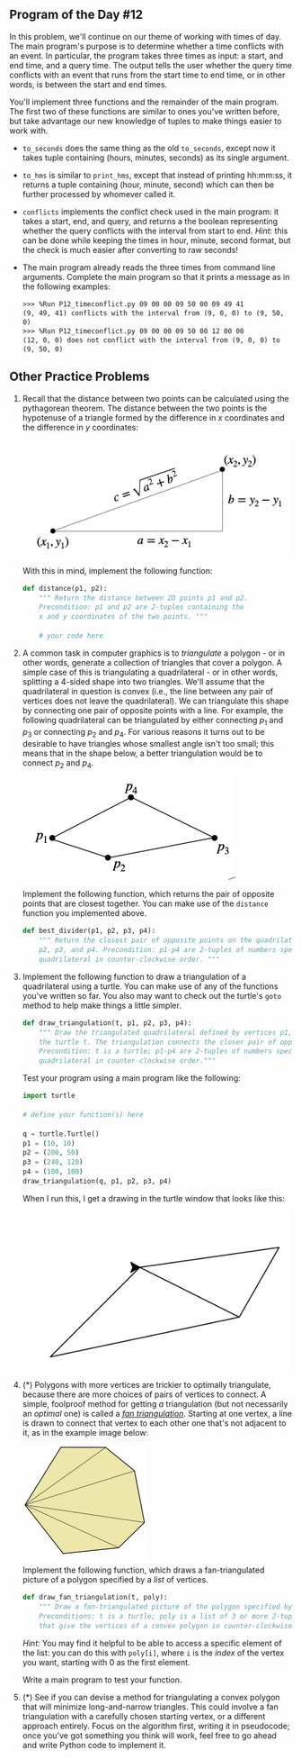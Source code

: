 

## Program of the Day #12

In this problem, we'll continue on our theme of working with times of day. The main program's purpose is to determine whether a time conflicts with an event. In particular, the program takes three times as input: a start, and end time, and a query time. The output tells the user whether the query time conflicts with an event that runs from the start time to end time, or in other words, is between the start and end times.

You'll implement three functions and the remainder of the main program. The first two of these functions are similar to ones you've written before, but take advantage our new knowledge of tuples to make things easier to work with.

* `to_seconds` does the same thing as the old `to_seconds`, except now it takes tuple containing (hours, minutes, seconds) as its single argument.

* `to_hms` is similar to `print_hms`, except that instead of printing hh:mm:ss, it returns a tuple containing (hour, minute, second) which can then be further processed by whomever called it.

* `conflicts` implements the conflict check used in the main program: it takes a start, end, and query, and returns a the boolean representing whether the query conflicts with the interval from start to end. *Hint*: this can be done while keeping the times in hour, minute, second format, but the check is much easier after converting to raw seconds!

* The main program already reads the three times from command line arguments. Complete the main program so that it prints a message as in the following examples:

  ```
  >>> %Run P12_timeconflict.py 09 00 00 09 50 00 09 49 41
  (9, 49, 41) conflicts with the interval from (9, 0, 0) to (9, 50, 0)
  >>> %Run P12_timeconflict.py 09 00 00 09 50 00 12 00 00
  (12, 0, 0) does not conflict with the interval from (9, 0, 0) to (9, 50, 0)
  ```

## Other Practice Problems

1. Recall that the distance between two points can be calculated using the pythagorean theorem. The distance between the two points is the hypotenuse of a triangle formed by the difference in $x$ coordinates and the difference in $y$ coordinates:

   ![](P12_dist.png)

   With this in mind, implement the following function:
   
   ```python
   def distance(p1, p2):
       """ Return the distance between 2D points p1 and p2. 
       Precondition: p1 and p2 are 2-tuples containing the
       x and y coordinates of the two points. """
   
       # your code here
   ```
   
2. A common task in computer graphics is to *triangulate* a polygon - or in other words, generate a collection of triangles that cover a polygon. A simple case of this is triangulating a quadrilateral - or in other words, splitting a 4-sided shape into two triangles. We'll assume that the quadrilateral in question is convex (i.e., the line between any pair of vertices does not leave the quadrilateral). We can triangulate this shape by connecting one pair of opposite points with a line. For example, the following quadrilateral can be triangulated by either connecting $p_1$ and $p_3$ or connecting $p_2$ and $p_4$. For various reasons it turns out to be desirable to have triangles whose smallest angle isn't too small; this means that in the shape below, a better triangulation would be to connect $p_2$ and $p_4$.

   ![](P12_quad.png)

   Implement the following function, which returns the pair of opposite points that are closest together. You can make use of the `distance` function you implemented above.

   ```python
   def best_divider(p1, p2, p3, p4):
       """ Return the closest pair of opposite points on the quadrilateral formed by p1,
       p2, p3, and p4. Precondition: p1-p4 are 2-tuples of numbers specifying a
       quadrilateral in counter-clockwise order. """
   ```

3. Implement the following function to draw a triangulation of a quadrilateral using a turtle. You can make use of any of the functions you've written so far. You also may want to check out the turtle's `goto` method to help make things a little simpler.

   ```python
   def draw_triangulation(t, p1, p2, p3, p4):
       """ Draw the triangulated quadrilateral defined by vertices p1, p2, p3, p4 using
       the turtle t. The triangulation connects the closer pair of opposing points.
       Precondition: t is a turtle; p1-p4 are 2-tuples of numbers specifying a
       quadrilateral in counter-clockwise order."""
   ```

   Test your program using a main program like the following:

   ```python
   import turtle
   
   # define your function(s) here
   
   q = turtle.Turtle()
   p1 = (10, 10)
   p2 = (200, 50)
   p3 = (240, 120)
   p4 = (100, 100)
   draw_triangulation(q, p1, p2, p3, p4) 
   ```

   When I run this, I get a drawing in the turtle window that looks like this:

   ![](P12_triquad.png)

4. (*) Polygons with more vertices are trickier to optimally triangulate, because there are more choices of pairs of vertices to connect. A simple, foolproof method for getting *a* triangulation (but not necessarily an *optimal* one) is called a [*fan triangulation*](https://en.wikipedia.org/wiki/Fan_triangulation). Starting at one vertex, a line is drawn to connect that vertex to each other one that's not adjacent to it, as in the example image below:

   ![](P12_fantri.png)

   Implement the following function, which draws a fan-triangulated picture of a polygon specified by a *list* of vertices.

   ```python
   def draw_fan_triangulation(t, poly):
       """ Draw a fan-triangulated picture of the polygon specified by poly.
       Preconditions: t is a turtle; poly is a list of 3 or more 2-tuples of numbers
       that give the vertices of a convex polygon in counter-clockwise order. """
   ```

   *Hint:* You may find it helpful to be able to access a specific element of the list: you can do this with `poly[i]`, where `i` is the *index* of the vertex you want, starting with 0 as the first element. 

   Write a main program to test your function.

5. (*) See if you can devise a method for triangulating a convex polygon that will minimize long-and-narrow triangles. This could involve a fan triangulation with a carefully chosen starting vertex, or a different approach entirely. Focus on the algorithm first, writing it in pseudocode; once you've got something you think will work, feel free to go ahead and write Python code to implement it.